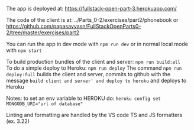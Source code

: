 The app is deployed at:  https://fullstack-open-part-3.herokuapp.com/ 

The code of the client is at: ../Parts_0-2/exercises/part2/phonebook
or https://github.com/papasavvasn/FullStackOpenParts0-2/tree/master/exercises/part2

You can run the app in dev mode with `npm run dev` or in normal local mode with `npm start`

To build production bundles of the client and server: `npm run build:all`  
To do a simple deploy to Heroku: `npm run deploy`
The command `npm run deploy:full` builds the client and server, commits to github with the message `build client and server' and deploy to heroku` and deploys to Heroku

Notes: to set an env variable to HEROKU do: `heroku config set MONGODB_URI="url of database"`

Linting and formatting are handled by the VS code TS and JS formatters (ex. 3.22)

